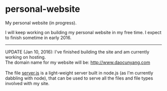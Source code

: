 # personal-website
My personal website (in progress).

I will keep working on building my personal website in my free time. I expect to finish sometime in early 2016.
<hr />

UPDATE (Jan 10, 2016): I've finished building the site and am currently working on hosting. <br />
The domain name for my website will be: http://www.daocunyang.com <br /><br />
The file <a href="./server.js">server.js</a> is a light-weight server built in node.js (as I'm currently dabbling with node), that can be used to serve all the files and file types involved with my site.




